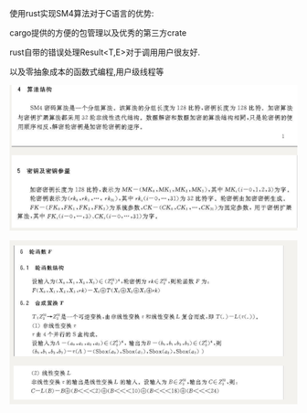 使用rust实现SM4算法对于C语言的优势:

cargo提供的方便的包管理以及优秀的第三方crate

rust自带的错误处理Result<T,E>对于调用用户很友好.

以及零抽象成本的函数式编程,用户级线程等



![image-20230804174006500](./assets/image-20230804174006500.png)

![image-20230804174309519](./assets/image-20230804174309519.png)